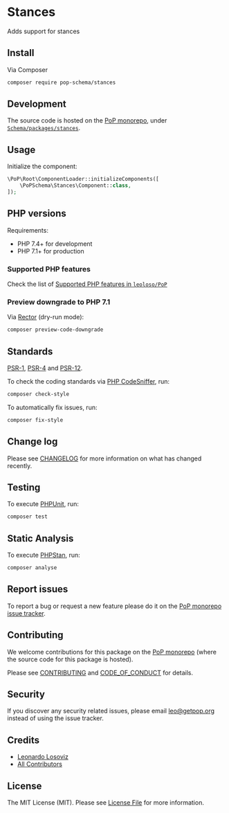 # Stances

<!--
[![Build Status][ico-travis]][link-travis]
[![Quality Score][ico-code-quality]][link-code-quality]
[![Software License][ico-license]](LICENSE.md)
[![Latest Version on Packagist][ico-version]][link-packagist]
[![Coverage Status][ico-scrutinizer]][link-scrutinizer]
[![Total Downloads][ico-downloads]][link-downloads]
-->

Adds support for stances

## Install

Via Composer

``` bash
composer require pop-schema/stances
```

## Development

The source code is hosted on the [PoP monorepo](https://github.com/leoloso/PoP), under [`Schema/packages/stances`](https://github.com/leoloso/PoP/tree/master/layers/Schema/packages/stances).

## Usage

Initialize the component:

``` php
\PoP\Root\ComponentLoader::initializeComponents([
    \PoPSchema\Stances\Component::class,
]);
```

## PHP versions

Requirements:

- PHP 7.4+ for development
- PHP 7.1+ for production

### Supported PHP features

Check the list of [Supported PHP features in `leoloso/PoP`](https://github.com/leoloso/PoP/#supported-php-features)

### Preview downgrade to PHP 7.1

Via [Rector](https://github.com/rectorphp/rector) (dry-run mode):

```bash
composer preview-code-downgrade
```

## Standards

[PSR-1](https://www.php-fig.org/psr/psr-1), [PSR-4](https://www.php-fig.org/psr/psr-4) and [PSR-12](https://www.php-fig.org/psr/psr-12).

To check the coding standards via [PHP CodeSniffer](https://github.com/squizlabs/PHP_CodeSniffer), run:

``` bash
composer check-style
```

To automatically fix issues, run:

``` bash
composer fix-style
```

## Change log

Please see [CHANGELOG](CHANGELOG.md) for more information on what has changed recently.

## Testing

To execute [PHPUnit](https://phpunit.de/), run:

``` bash
composer test
```

## Static Analysis

To execute [PHPStan](https://github.com/phpstan/phpstan), run:

``` bash
composer analyse
```

## Report issues

To report a bug or request a new feature please do it on the [PoP monorepo issue tracker](https://github.com/leoloso/PoP/issues).

## Contributing

We welcome contributions for this package on the [PoP monorepo](https://github.com/leoloso/PoP) (where the source code for this package is hosted).

Please see [CONTRIBUTING](CONTRIBUTING.md) and [CODE_OF_CONDUCT](CODE_OF_CONDUCT.md) for details.

## Security

If you discover any security related issues, please email leo@getpop.org instead of using the issue tracker.

## Credits

- [Leonardo Losoviz][link-author]
- [All Contributors][link-contributors]

## License

The MIT License (MIT). Please see [License File](LICENSE.md) for more information.

[ico-version]: https://img.shields.io/packagist/v/pop-schema/stances.svg?style=flat-square
[ico-license]: https://img.shields.io/badge/license-MIT-brightgreen.svg?style=flat-square
[ico-travis]: https://img.shields.io/travis/pop-schema/stances/master.svg?style=flat-square
[ico-scrutinizer]: https://img.shields.io/scrutinizer/coverage/g/pop-schema/stances.svg?style=flat-square
[ico-code-quality]: https://img.shields.io/scrutinizer/g/pop-schema/stances.svg?style=flat-square
[ico-downloads]: https://img.shields.io/packagist/dt/pop-schema/stances.svg?style=flat-square

[link-packagist]: https://packagist.org/packages/pop-schema/stances
[link-travis]: https://travis-ci.org/pop-schema/stances
[link-scrutinizer]: https://scrutinizer-ci.com/g/pop-schema/stances/code-structure
[link-code-quality]: https://scrutinizer-ci.com/g/pop-schema/stances
[link-downloads]: https://packagist.org/packages/pop-schema/stances
[link-author]: https://github.com/leoloso
[link-contributors]: ../../../../../../contributors
